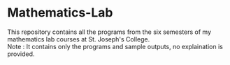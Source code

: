 # Mathematics-Lab
This repository contains all the programs from the six semesters of my mathematics lab courses at St. Joseph's College.
<br>
Note : It contains only the programs and sample outputs, no explaination is provided.
